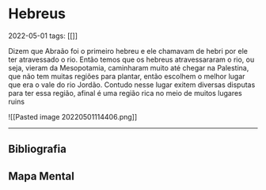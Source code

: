 # Hebreus
2022-05-01
tags:  [[]]

Dizem que Abraão foi o primeiro hebreu e ele chamavam de hebri por ele ter atravessado o rio. Então temos que os hebreus atravessararam o rio, ou seja, vieram da Mesopotamia, caminharam muito até chegar na Palestina, que não tem muitas regiões para plantar, então escolhem o melhor lugar que era o vale do rio Jordão. Contudo nesse lugar exitem diversas disputas para ter essa região, afinal é uma região rica no meio de muitos lugares ruins 

![[Pasted image 20220501114406.png]]



-----------------------------------------------
## Bibliografia
## Mapa Mental